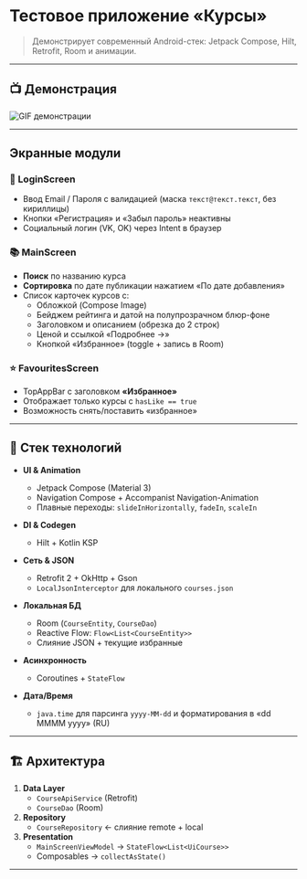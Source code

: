 # Тестовое приложение «Курсы»

> Демонстрирует современный Android-стек: Jetpack Compose, Hilt, Retrofit, Room и анимации.

---

## 📺 Демонстрация

![GIF демонстрации](docs/demo.gif)  


---

## Экранные модули

### 🔐 LoginScreen
- Ввод Email / Пароля с валидацией (маска `текст@текст.текст`, без кириллицы)  
- Кнопки «Регистрация» и «Забыл пароль» неактивны  
- Социальный логин (VK, OK) через Intent в браузер  

### 📚 MainScreen
- **Поиск** по названию курса  
- **Сортировка** по дате публикации нажатием «По дате добавления»  
- Список карточек курсов с:
  - Обложкой (Compose Image)  
  - Бейджем рейтинга и датой на полупрозрачном блюр-фоне  
  - Заголовком и описанием (обрезка до 2 строк)  
  - Ценой и ссылкой «Подробнее →»  
  - Кнопкой «Избранное» (toggle + запись в Room)  

### ⭐ FavouritesScreen
- TopAppBar с заголовком **«Избранное»**  
- Отображает только курсы с `hasLike == true`  
- Возможность снять/поставить «избранное»  

---

## 🚀 Стек технологий

- **UI & Animation**  
  - Jetpack Compose (Material 3)  
  - Navigation Compose + Accompanist Navigation-Animation  
  - Плавные переходы: `slideInHorizontally`, `fadeIn`, `scaleIn`  

- **DI & Codegen**  
  - Hilt + Kotlin KSP  

- **Сеть & JSON**  
  - Retrofit 2 + OkHttp + Gson  
  - `LocalJsonInterceptor` для локального `courses.json`  

- **Локальная БД**  
  - Room (`CourseEntity`, `CourseDao`)  
  - Reactive Flow: `Flow<List<CourseEntity>>`  
  - Слияние JSON + текущие избранные  

- **Асинхронность**  
  - Coroutines + `StateFlow`  

- **Дата/Время**  
  - `java.time` для парсинга `yyyy-MM-dd` и форматирования в «dd MMMM yyyy» (RU)  

---

## 🏗️ Архитектура

1. **Data Layer**  
   - `CourseApiService` (Retrofit)  
   - `CourseDao` (Room)  
2. **Repository**  
   - `CourseRepository` ← слияние remote + local  
3. **Presentation**  
   - `MainScreenViewModel` → `StateFlow<List<UiCourse>>`  
   - Composables → `collectAsState()`  

---

